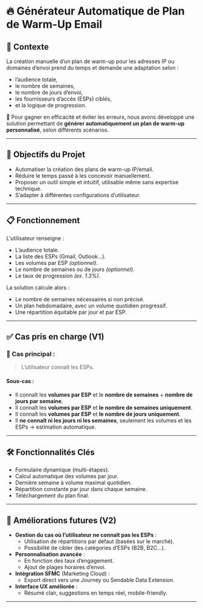 # 🔥 Générateur Automatique de Plan de Warm-Up Email

## 📌 Contexte

La création manuelle d’un plan de warm-up pour les adresses IP ou domaines d’envoi prend du temps et demande une adaptation selon :
- l’audience totale,
- le nombre de semaines,
- le nombre de jours d’envoi,
- les fournisseurs d’accès (ESPs) ciblés,
- et la logique de progression.

🎯 Pour gagner en efficacité et éviter les erreurs, nous avons développé une solution permettant de **générer automatiquement un plan de warm-up personnalisé**, selon différents scénarios.

---

## 🧠 Objectifs du Projet

- Automatiser la création des plans de warm-up IP/email.
- Réduire le temps passé à les concevoir manuellement.
- Proposer un outil simple et intuitif, utilisable même sans expertise technique.
- S’adapter à différentes configurations d’utilisateur.

---

## 📋 Fonctionnement

L'utilisateur renseigne :
- L’audience totale.
- La liste des ESPs (Gmail, Outlook…).
- Les volumes par ESP *(optionnel)*.
- Le nombre de semaines ou de jours *(optionnel)*.
- Le taux de progression *(ex. 1.3%)*.

La solution calcule alors :
- Le nombre de semaines nécessaires si non précisé.
- Un plan hebdomadaire, avec un volume quotidien progressif.
- Une répartition équitable par jour et par ESP.

---

## ✅ Cas pris en charge (V1)

### 🔹 Cas principal :
> L’utilisateur connaît les ESPs.

#### Sous-cas :
- Il connaît les **volumes par ESP** et le **nombre de semaines** + **nombre de jours par semaine**.
- Il connaît les **volumes par ESP** et **le nombre de semaines uniquement**.
- Il connaît les **volumes par ESP** et **le nombre de jours uniquement**.
- Il **ne connaît ni les jours ni les semaines**, seulement les volumes et les ESPs → estimation automatique.

---

## 🛠️ Fonctionnalités Clés

- Formulaire dynamique (multi-étapes).
- Calcul automatique des volumes par jour.
- Dernière semaine à volume maximal quotidien.
- Répartition constante par jour dans chaque semaine.
- Téléchargement du plan final.

---

## 🔄 Améliorations futures (V2)

- **Gestion du cas où l’utilisateur ne connaît pas les ESPs** :
  - Utilisation de répartitions par défaut (basées sur le marché).
  - Possibilité de cibler des catégories d’ESPs (B2B, B2C…).
- **Personnalisation avancée** :
  - En fonction des taux d’engagement.
  - Ajout de plages horaires d’envoi.
- **Intégration SFMC** (Marketing Cloud) :
  - Export direct vers une Journey ou Sendable Data Extension.
- **Interface UX améliorée** :
  - Résumé clair, suggestions en temps réel, mobile-friendly.

---



